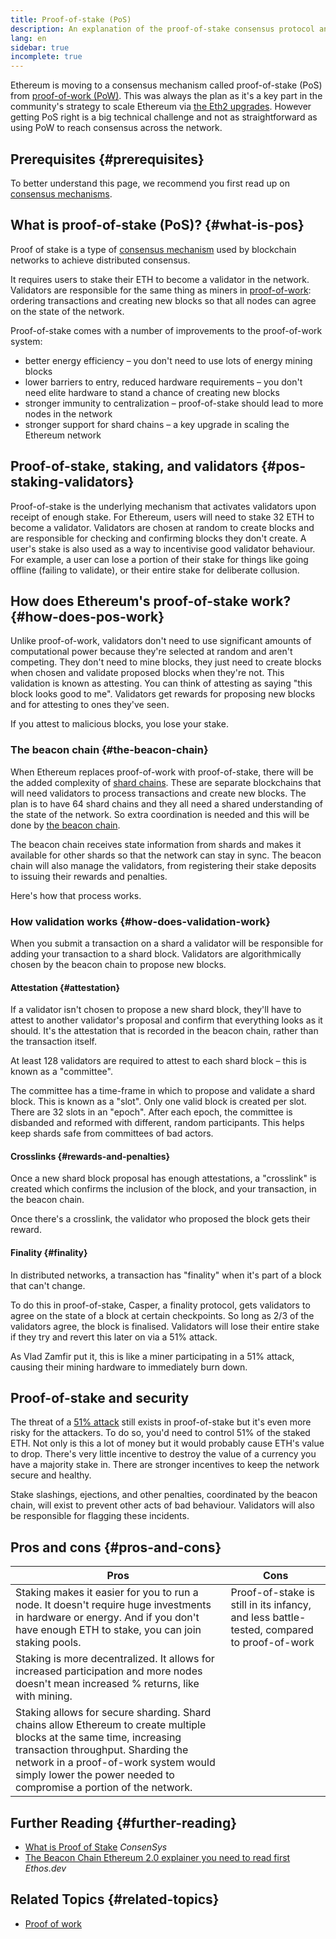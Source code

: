 ```yaml
---
title: Proof-of-stake (PoS)
description: An explanation of the proof-of-stake consensus protocol and its role in Ethereum.
lang: en
sidebar: true
incomplete: true
---
```


Ethereum is moving to a consensus mechanism called proof-of-stake (PoS) from [proof-of-work (PoW)](/developers/docs/consensus-mechanisms/pow/). This was always the plan as it's a key part in the community's strategy to scale Ethereum via [the Eth2 upgrades](/eth2/). However getting PoS right is a big technical challenge and not as straightforward as using PoW to reach consensus across the network.

## Prerequisites {#prerequisites}

To better understand this page, we recommend you first read up on [consensus mechanisms](/developers/docs/consensus-mechanisms/).

## What is proof-of-stake (PoS)? {#what-is-pos}

Proof of stake is a type of [consensus mechanism](/developers/docs/consensus-mechanisms/) used by blockchain networks to achieve distributed consensus.

It requires users to stake their ETH to become a validator in the network. Validators are responsible for the same thing as miners in [proof-of-work](/developers/docs/consensus-mechanisms/pow/): ordering transactions and creating new blocks so that all nodes can agree on the state of the network.

Proof-of-stake comes with a number of improvements to the proof-of-work system:

- better energy efficiency – you don't need to use lots of energy mining blocks
- lower barriers to entry, reduced hardware requirements – you don't need elite hardware to stand a chance of creating new blocks
- stronger immunity to centralization – proof-of-stake should lead to more nodes in the network
- stronger support for shard chains – a key upgrade in scaling the Ethereum network

## Proof-of-stake, staking, and validators {#pos-staking-validators}

Proof-of-stake is the underlying mechanism that activates validators upon receipt of enough stake. For Ethereum, users will need to stake 32 ETH to become a validator. Validators are chosen at random to create blocks and are responsible for checking and confirming blocks they don't create. A user's stake is also used as a way to incentivise good validator behaviour. For example, a user can lose a portion of their stake for things like going offline (failing to validate), or their entire stake for deliberate collusion.

## How does Ethereum's proof-of-stake work? {#how-does-pos-work}

Unlike proof-of-work, validators don't need to use significant amounts of computational power because they're selected at random and aren't competing. They don't need to mine blocks, they just need to create blocks when chosen and validate proposed blocks when they're not. This validation is known as attesting. You can think of attesting as saying "this block looks good to me". Validators get rewards for proposing new blocks and for attesting to ones they've seen.

If you attest to malicious blocks, you lose your stake.

### The beacon chain {#the-beacon-chain}

When Ethereum replaces proof-of-work with proof-of-stake, there will be the added complexity of [shard chains](/eth2/shard-chains/). These are separate blockchains that will need validators to process transactions and create new blocks. The plan is to have 64 shard chains and they all need a shared understanding of the state of the network. So extra coordination is needed and this will be done by [the beacon chain](/eth2/beacon-chain/).

The beacon chain receives state information from shards and makes it available for other shards so that the network can stay in sync. The beacon chain will also manage the validators, from registering their stake deposits to issuing their rewards and penalties.

Here's how that process works.

### How validation works {#how-does-validation-work}

When you submit a transaction on a shard a validator will be responsible for adding your transaction to a shard block. Validators are algorithmically chosen by the beacon chain to propose new blocks.

#### Attestation {#attestation}

If a validator isn't chosen to propose a new shard block, they'll have to attest to another validator's proposal and confirm that everything looks as it should. It's the attestation that is recorded in the beacon chain, rather than the transaction itself.

At least 128 validators are required to attest to each shard block – this is known as a "committee".

The committee has a time-frame in which to propose and validate a shard block. This is known as a "slot". Only one valid block is created per slot. There are 32 slots in an "epoch". After each epoch, the committee is disbanded and reformed with different, random participants. This helps keep shards safe from committees of bad actors.

#### Crosslinks {#rewards-and-penalties}

Once a new shard block proposal has enough attestations, a "crosslink" is created which confirms the inclusion of the block, and your transaction, in the beacon chain.

Once there's a crosslink, the validator who proposed the block gets their reward.

#### Finality {#finality}

In distributed networks, a transaction has "finality" when it's part of a block that can't change.

To do this in proof-of-stake, Casper, a finality protocol, gets validators to agree on the state of a block at certain checkpoints. So long as 2/3 of the validators agree, the block is finalised. Validators will lose their entire stake if they try and revert this later on via a 51% attack.

As Vlad Zamfir put it, this is like a miner participating in a 51% attack, causing their mining hardware to immediately burn down.

## Proof-of-stake and security

The threat of a [51% attack](https://www.investopedia.com/terms/1/51-attack.asp) still exists in proof-of-stake but it's even more risky for the attackers. To do so, you'd need to control 51% of the staked ETH. Not only is this a lot of money but it would probably cause ETH's value to drop. There's very little incentive to destroy the value of a currency you have a majority stake in. There are stronger incentives to keep the network secure and healthy.

Stake slashings, ejections, and other penalties, coordinated by the beacon chain, will exist to prevent other acts of bad behaviour. Validators will also be responsible for flagging these incidents.

## Pros and cons {#pros-and-cons}

| Pros                                                                                                                                                                                                                                                                      | Cons                                                                                      |
| ------------------------------------------------------------------------------------------------------------------------------------------------------------------------------------------------------------------------------------------------------------------------- | ----------------------------------------------------------------------------------------- |
| Staking makes it easier for you to run a node. It doesn't require huge investments in hardware or energy. And if you don't have enough ETH to stake, you can join staking pools.                                                                                          | Proof-of-stake is still in its infancy, and less battle-tested, compared to proof-of-work |
| Staking is more decentralized. It allows for increased participation and more nodes doesn't mean increased % returns, like with mining.                                                                                                                                   |                                                                                           |
| Staking allows for secure sharding. Shard chains allow Ethereum to create multiple blocks at the same time, increasing transaction throughput. Sharding the network in a proof-of-work system would simply lower the power needed to compromise a portion of the network. |                                                                                           |

## Further Reading {#further-reading}

- [What is Proof of Stake](https://consensys.net/blog/blockchain-explained/what-is-proof-of-stake/) _ConsenSys_
- [The Beacon Chain Ethereum 2.0 explainer you need to read first](https://ethos.dev/beacon-chain/) _Ethos.dev_

## Related Topics {#related-topics}

- [Proof of work](/developers/docs/consensus-mechanisms/pow/)
